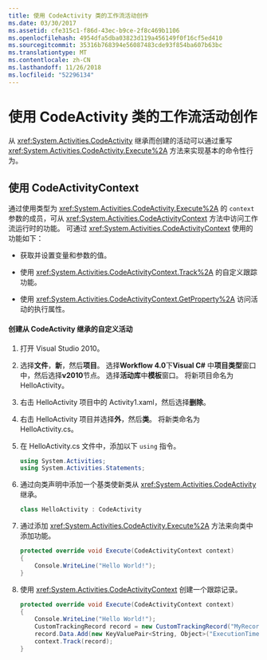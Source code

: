 ```yaml
---
title: 使用 CodeActivity 类的工作流活动创作
ms.date: 03/30/2017
ms.assetid: cfe315c1-f86d-43ec-b9ce-2f8c469b1106
ms.openlocfilehash: 4954dfa5dba03823d119a456149f0f16cf5ed410
ms.sourcegitcommit: 35316b768394e56087483cde93f854ba607b63bc
ms.translationtype: MT
ms.contentlocale: zh-CN
ms.lasthandoff: 11/26/2018
ms.locfileid: "52296134"
---
```

# <a name="workflow-activity-authoring-using-the-codeactivity-class"></a>使用 CodeActivity 类的工作流活动创作
从 <xref:System.Activities.CodeActivity> 继承而创建的活动可以通过重写 <xref:System.Activities.CodeActivity.Execute%2A> 方法来实现基本的命令性行为。

## <a name="using-codeactivitycontext"></a>使用 CodeActivityContext
 通过使用类型为 <xref:System.Activities.CodeActivity.Execute%2A> 的 `context` 参数的成员，可从 <xref:System.Activities.CodeActivityContext> 方法中访问工作流运行时的功能。 可通过 <xref:System.Activities.CodeActivityContext> 使用的功能如下：

-   获取并设置变量和参数的值。

-   使用 <xref:System.Activities.CodeActivityContext.Track%2A> 的自定义跟踪功能。

-   使用 <xref:System.Activities.CodeActivityContext.GetProperty%2A> 访问活动的执行属性。

#### <a name="to-create-a-custom-activity-that-inherits-from-codeactivity"></a>创建从 CodeActivity 继承的自定义活动

1.  打开 Visual Studio 2010。

2.  选择**文件**，**新**，然后**项目**。 选择**Workflow 4.0**下**Visual C#** 中**项目类型**窗口中，然后选择**v2010**节点。 选择**活动库**中**模板**窗口。 将新项目命名为 HelloActivity。

3.  右击 HelloActivity 项目中的 Activity1.xaml，然后选择**删除**。

4.  右击 HelloActivity 项目并选择**外**，然后**类**。 将新类命名为 HelloActivity.cs。

5.  在 HelloActivity.cs 文件中，添加以下 `using` 指令。

    ```csharp
    using System.Activities;
    using System.Activities.Statements;
    ```

6.  通过向类声明中添加一个基类使新类从 <xref:System.Activities.CodeActivity> 继承。

    ```csharp
    class HelloActivity : CodeActivity
    ```

7.  通过添加 <xref:System.Activities.CodeActivity.Execute%2A> 方法来向类中添加功能。

    ```csharp
    protected override void Execute(CodeActivityContext context)
    {
        Console.WriteLine("Hello World!");
    }
    ```

8.  使用 <xref:System.Activities.CodeActivityContext> 创建一个跟踪记录。

    ```csharp
    protected override void Execute(CodeActivityContext context)
    {
        Console.WriteLine("Hello World!");
        CustomTrackingRecord record = new CustomTrackingRecord("MyRecord");
        record.Data.Add(new KeyValuePair<String, Object>("ExecutionTime", DateTime.Now));
        context.Track(record);
    }
    ```
